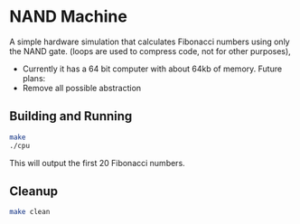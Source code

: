 # NAND Machine

A simple hardware simulation that calculates Fibonacci numbers using only the NAND gate. (loops are used to compress code, not for other purposes),
- Currently it has a 64 bit computer with about 64kb of memory.
Future plans:
- Remove all possible abstraction 

## Building and Running

```bash
make
./cpu
```

This will output the first 20 Fibonacci numbers.

## Cleanup

```bash
make clean
``` 
